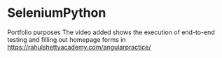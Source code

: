 # SeleniumPython
Portfolio purposes
The video added shows the execution of end-to-end testing and filling out homepage forms in https://rahulshettyacademy.com/angularpractice/
